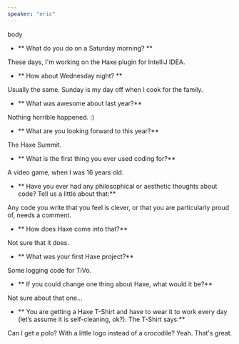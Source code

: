 ```yaml
---
speaker: "eric"
---
```


body

* ** What do you do on a Saturday morning? **

These days, I'm working on the Haxe plugin for IntelliJ IDEA.

* ** How about Wednesday night? **

Usually the same.  Sunday is my day off when I cook for the family.

* ** What was awesome about last year?**

Nothing horrible happened.  :)

* ** What are you looking forward to this year?**

The Haxe Summit.

* ** What is the first thing you ever used coding for?**

A video game, when I was 16 years old.

* ** Have you ever had any philosophical or aesthetic thoughts about code? Tell us a little about that:**

Any code you write that you feel is clever, or that you are particularly proud of, needs a comment.

* ** How does Haxe come into that?**

Not sure that it does.

* ** What was your first Haxe project?**

Some logging code for TiVo.

* ** If you could change one thing about Haxe, what would it be?**

Not sure about that one...

* ** You are getting a Haxe T-Shirt and have to wear it to work every day (let’s assume it is self-cleaning, ok?). The T-Shirt says:**

Can I get a polo?  With a little logo instead of a crocodile?  Yeah.  That's great.

